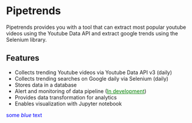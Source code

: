 # Pipetrends
Pipetrends provides you with a tool that can extract most popular youtube videos using the Youtube Data API and extract google trends using the Selenium library. 

## Features
- Collects trending Youtube videos via Youtube Data API v3 (daily)
- Collects trending searches on Google daily via Selenium (daily)
- Stores data in a database
- Alert and monitoring of data pipeline (<font color= "green"><ins>In development</ins></font>)
- Provides data transformation for analytics
- Enables visualization with Jupyter notebook

<span style="color:blue">some *blue* text</span>
